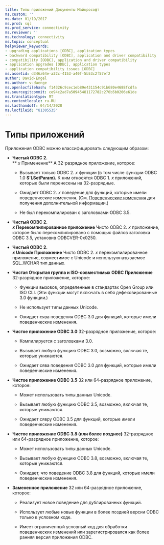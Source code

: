```yaml
---
title: Типы приложений Документы Майкрософт
ms.custom: ''
ms.date: 01/19/2017
ms.prod: sql
ms.prod_service: connectivity
ms.reviewer: ''
ms.technology: connectivity
ms.topic: conceptual
helpviewer_keywords:
- upgrading applications [ODBC], application types
- backward compatibility [ODBC], application and driver compatibility
- compatibility [ODBC], application and driver compatibility
- application upgrades [ODBC], application types
- application compatibility issues [ODBC]
ms.assetid: d346a64e-a32c-4153-a40f-5b53c2f57ef2
author: David-Engel
ms.author: v-daenge
ms.openlocfilehash: f14326c9cec1eb89e431154c91b680e4688fcdfa
ms.sourcegitcommit: ce94c2ad7a50945481172782c270b5b0206e61de
ms.translationtype: MT
ms.contentlocale: ru-RU
ms.lasthandoff: 04/14/2020
ms.locfileid: "81305535"
---
```

# <a name="types-of-applications"></a>Типы приложений
Приложения ODBC можно классифицировать следующим образом:  
  
-   **Чистый ODBC 2.**  
     ** _x_ Применение** A 32-разрядное приложение, которое:  
  
    -   Вызывает только ODBC 2. *х* функции (в том числе функции ODBC 1.0 **S'LSetParam).** К ним относятся ODBC 1. *x* приложений, которые были перенесены на 32-разрядные.  
  
    -   Ожидает ODBC 2. *x* поведение для функций, которые имели поведенческие изменения. (См. [Поведенческие изменения](../../../odbc/reference/develop-app/behavioral-changes.md) для получения дополнительной информации.)  
  
    -   Не был перекомпилирован с заголовками ODBC 3.5.  
  
-   **Чистый ODBC 2.**  
     **_x_ Перекомпилированное приложение** Чисто ODBC 2. *x* приложение, которое было перекомпилировано с помощью файлов заголовка ODBC 3.5, установив ODBCVER-0x0250.  
  
-   **Чистый ODBC 2.**  
     **_x_ Unicode Приложение** Чисто ODBC 2. *x* перекомпилированное приложение, совместимое с Unicode и используюназываемое SQL_WCHAR тип данных.  
  
-   **Чистая Открытая группа и ISO**-**совместимых ODBC Приложение** 32-разрядное приложение, которое:  
  
    -   Функции вызовов, определенные в стандартах Open Group или ISO CLI. (Эти функции могут включать в себя дефековированные 3.0 функции.)  
  
    -   Не использует типы данных Unicode.  
  
    -   Ожидает сява поведения ODBC 3.0 для функций, которые имели поведенческие изменения.  
  
-   **Чистое приложение ODBC 3.0** 32-разрядное приложение, которое:  
  
    -   Компилируется с заголовками 3.0.  
  
    -   Вызывает любую функцию ODBC 3.0, возможно, включая те, которые унижаются.  
  
    -   Ожидает сява поведения ODBC 3.0 для функций, которые имели поведенческие изменения.  
  
-   **Чистое приложение ODBC 3.5** 32 или 64-разрядное приложение, которое:  
  
    -   Может использовать типы данных Unicode.  
  
    -   Вызывает любую функцию ODBC 3.5, возможно, включая те, которые унижаются.  
  
    -   Ожидает сявру ODBC 3.5 для функций, которые имели поведенческие изменения.  
  
-   **Чистое приложение ODBC 3.8 (или более позднее)** 32-разрядное или 64-разрядное приложение, которое:  
  
    -   Может использовать типы данных Unicode.  
  
    -   Вызывает любую функцию ODBC 3.8, возможно, включая те, которые унижаются.  
  
    -   Ожидает, что поведение ODBC 3.8 для функций, которые имели поведенческие изменения.  
  
-   **Замененное приложение** 32 или 64-разрядное приложение, которое:  
  
    -   Реализует новое поведение для дублированных функций.  
  
    -   Использует любые новые функции в более поздней версии ODBC только в условном коде.  
  
    -   Имеет ограниченный условный код для обработки поведенческих изменений или зарегистрировался как более ранняя версия приложения ODBC.
